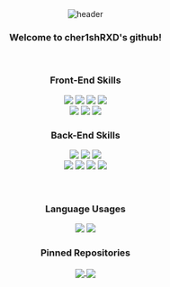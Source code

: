 <div align="center">
  <img src="https://capsule-render.vercel.app/api?type=waving&color=gradient&height=200&section=header&text=cher1shRXD&fontSize=70" alt="header"/>
</div>
<div align="center">
  <h3>Welcome to cher1shRXD's github!</h3>
</div><br>
<div align="center">
  <h3>Front-End Skills</h3>
  <img src="https://img.shields.io/badge/HTML5-E34F26?style=flat&logo=HTML5&logoColor=white" />
  <img src="https://img.shields.io/badge/CSS3-1572B6?style=flat&logo=CSS3&logoColor=white" />
  <img src="https://img.shields.io/badge/bootstrap-7952B3?style=flat&logo=bootstrap&logoColor=white" />
  <img src="https://img.shields.io/badge/javascript-F7DF1E?style=flat&logo=JavaScript&logoColor=white" /><br>
  <img src="https://img.shields.io/badge/jquery-0769AD?style=flat&logo=JQuery&logoColor=white" />
  <img src="https://img.shields.io/badge/typescript-3178C6?style=flat&logo=TypeScript&logoColor=white" />
  <img src="https://img.shields.io/badge/react-61DAFB?style=flat&logo=React&logoColor=white" />
</div>
<div align="center">
  <h3>Back-End Skills</h3>
  <img src="https://img.shields.io/badge/php-777BB4?style=flat&logo=PHP&logoColor=white" />
  <img src="https://img.shields.io/badge/mysql-4479A1?style=flat&logo=MySql&logoColor=white" />
  <img src="https://img.shields.io/badge/mariadb-003545?style=flat&logo=MariaDB&logoColor=white" /><br>
  <img src="https://img.shields.io/badge/apache-D22128?style=flat&logo=Apache&logoColor=white" />
  <img src="https://img.shields.io/badge/nginx-009639?style=flat&logo=Nginx&logoColor=white" />
  <img src="https://img.shields.io/badge/linux-FCC624?style=flat&logo=Linux&logoColor=white" />
  <img src="https://img.shields.io/badge/phpmyadmin-6C78AF?style=flat&logo=PhpMyAdmin&logoColor=white" />
</div><br><br>
<div align="center">
  <h3>Language Usages</h3>
  <img src="https://github-readme-stats.vercel.app/api/top-langs/?username=cher1shRXD&layout=compact">
  <img src="https://github-readme-stats.vercel.app/api?username=cher1shRXD&count_private=true&show_icons=true">
</div>
<div align="center">
  <h3>Pinned Repositories</h3>
  <a href="[https://github.com/cher1shRXD/next-study](https://github.com/cher1shRXD/next-study)">
    <img align="center" src="https://github-readme-stats.vercel.app/api/pin/?username=cher1shRXD&repo=next-study" />
  </a>
  <a href="https://github.com/cher1shRXD/sungonglife">
    <img align="center" src="https://github-readme-stats.vercel.app/api/pin/?username=cher1shRXD&repo=sungonglife" />
  </a>
</div>





